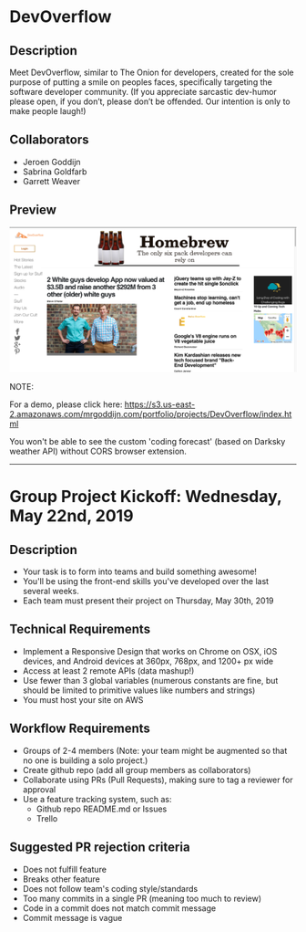 # DevOverflow
## Description
Meet DevOverflow, similar to The Onion for developers, created for the sole purpose of putting a smile on peoples faces, specifically targeting the software developer community. 
(If you appreciate sarcastic dev-humor please open, if you don’t, please don’t be offended. Our intention is only to make people laugh!)
## Collaborators
* Jeroen Goddijn
* Sabrina Goldfarb
* Garrett Weaver
  
   
## Preview
![DevOverflow Homepage screenshot](https://github.com/JeroenGoddijn/DevOverflow/blob/master/images/screenshot.png "DevOverflow Homepage")
  
  
NOTE:
 
For a demo, please click here: https://s3.us-east-2.amazonaws.com/mrgoddijn.com/portfolio/projects/DevOverflow/index.html
 
You won't be able to see the custom 'coding forecast' (based on Darksky weather API) without CORS browser extension.

---

# Group Project Kickoff: Wednesday, May 22nd, 2019
## Description
* Your task is to form into teams and build something awesome!
* You'll be using the front-end skills you've developed over the last several weeks.
* Each team must present their project on Thursday, May 30th, 2019
## Technical Requirements
* Implement a Responsive Design that works on Chrome on OSX, iOS devices, and Android devices at 360px, 768px, and 1200+ px wide
* Access at least 2 remote APIs (data mashup!)
* Use fewer than 3 global variables (numerous constants are fine, but should be limited to primitive values like numbers and strings)
* You must host your site on AWS
## Workflow Requirements
* Groups of 2-4 members (Note: your team might be augmented so that no one is building a solo project.)
* Create github repo (add all group members as collaborators)
* Collaborate using PRs (Pull Requests), making sure to tag a reviewer for approval
* Use a feature tracking system, such as:
  * Github repo README.md or Issues
  * Trello
## Suggested PR rejection criteria
* Does not fulfill feature
* Breaks other feature
* Does not follow team's coding style/standards
* Too many commits in a single PR (meaning too much to review)
* Code in a commit does not match commit message
* Commit message is vague

